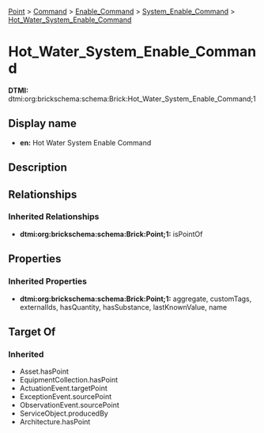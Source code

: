 [Point](../../../../Point.md) > [Command](../../../Command.md) > [Enable_Command](../../Enable_Command.md) > [System_Enable_Command](../System_Enable_Command.md) > [Hot_Water_System_Enable_Command](.)
# Hot_Water_System_Enable_Command
**DTMI:** dtmi:org:brickschema:schema:Brick:Hot_Water_System_Enable_Command;1
## Display name
- **en:** Hot Water System Enable Command
## Description
## Relationships
### Inherited Relationships
* **dtmi:org:brickschema:schema:Brick:Point;1:** isPointOf
## Properties
### Inherited Properties
* **dtmi:org:brickschema:schema:Brick:Point;1:** aggregate, customTags, externalIds, hasQuantity, hasSubstance, lastKnownValue, name
## Target Of
### Inherited
* Asset.hasPoint
* EquipmentCollection.hasPoint
* ActuationEvent.targetPoint
* ExceptionEvent.sourcePoint
* ObservationEvent.sourcePoint
* ServiceObject.producedBy
* Architecture.hasPoint
